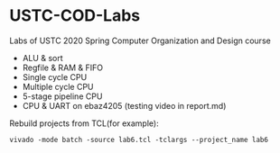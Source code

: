 # USTC-COD-Labs
Labs of USTC 2020 Spring Computer Organization and Design course

- ALU & sort
- Regfile & RAM & FIFO
- Single cycle CPU
- Multiple cycle CPU
- 5-stage pipeline CPU
- CPU & UART on ebaz4205 (testing video in report.md)

Rebuild projects from TCL(for example):

```
vivado -mode batch -source lab6.tcl -tclargs --project_name lab6
```

